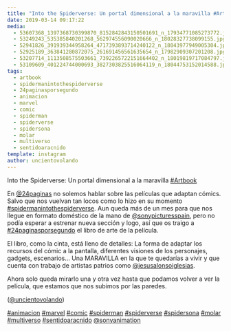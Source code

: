 ```yaml
---
title: "Into the Spiderverse: Un portal dimensional a la maravilla #Artbook"
date: 2019-03-14 09:17:22
media: 
  - 53607368_1397368730399870_8152842843150501691_n_17934771085273772.jpg
  - 53249243_535385840201268_562974556090020666_n_18028327738099155.jpg
  - 52941826_391939344958264_4717393893714240122_n_18043977949005304.jpg
  - 52925189_363841280872075_261691456561635654_n_17982909307201208.jpg
  - 53207714_1113508575503661_7392265722151664402_n_18019819717084797.jpg
  - 53109609_401224744000693_3827303825516064119_n_18044753152014588.jpg
tags: 
  - artbook
  - spidermanintothespiderverse
  - 24paginasporsegundo
  - animacion
  - marvel
  - comic
  - spiderman
  - spiderverse
  - spidersona
  - molar
  - multiverso
  - sentidoaracnido
template: instagram
author: uncientovolando
---
```


Into the Spiderverse: Un portal dimensional a la maravilla [#Artbook](/tags/artbook)

En [@24paginas](https://instagram.com/24paginas) no solemos hablar sobre las películas que adaptan cómics. Salvo que nos vuelvan tan locos como lo hizo en su momento [#spidermanintothespiderverse](/tags/spidermanintothespiderverse). Aun queda más de un mes para que nos llegue en formato doméstico de la mano de [@sonypicturesspain](https://instagram.com/sonypicturesspain), pero no podía esperar a estrenar nueva sección y logo, así que os traigo a [#24paginasporsegundo](/tags/24paginasporsegundo) el libro de arte de la película.

El libro, como la cinta, está lleno de detalles: La forma de adaptar los recursos del cómic a la pantalla, diferentes visiones de los personajes, gadgets, escenarios... Una MARAVILLA en la que te quedarías a vivir y que cuenta con trabajo de artistas patrios como [@jesusalonsoiglesias](https://instagram.com/jesusalonsoiglesias).

Ahora solo queda mirarlo una y otra vez hasta que podamos volver a ver la película, que estamos que nos subimos por las paredes.

([@uncientovolando](https://instagram.com/uncientovolando))

[#animacion](/tags/animacion) [#marvel](/tags/marvel) [#comic](/tags/comic) [#spiderman](/tags/spiderman) [#spiderverse](/tags/spiderverse) [#spidersona](/tags/spidersona) [#molar](/tags/molar) [#multiverso](/tags/multiverso) [#sentidoaracnido](/tags/sentidoaracnido) [@sonyanimation](https://instagram.com/sonyanimation)

